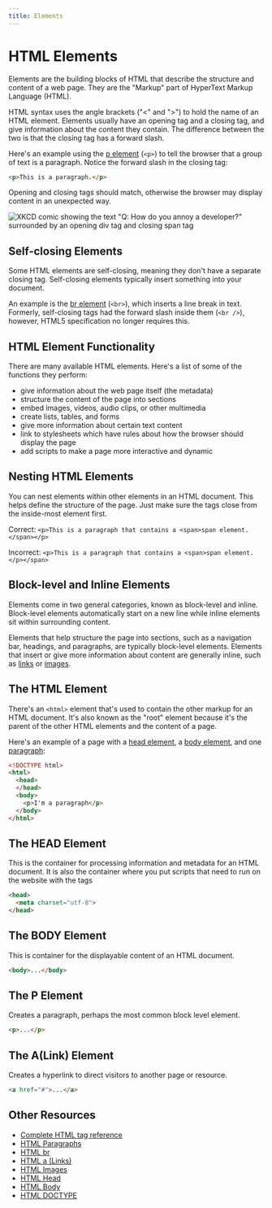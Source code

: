 ```yaml
---
title: Elements
---
```

# HTML Elements

Elements are the building blocks of HTML that describe the structure and content of a web page. They are the "Markup" part of HyperText Markup Language (HTML).

HTML syntax uses the angle brackets ("&lt;" and "&gt;") to hold the name of an HTML element. Elements usually have an opening tag and a closing tag, and give information about the content they contain. The difference between the two is that the closing tag has a forward slash.

Here's an example using the [p element](#) (`<p>`) to tell the browser that a group of text is a paragraph. Notice the forward slash in the closing tag:

```html
<p>This is a paragraph.</p>
```

Opening and closing tags should match, otherwise the browser may display content in an unexpected way.

![XKCD comic showing the text "Q: How do you annoy a developer?" surrounded by an opening div tag and closing span tag](http://imgs.xkcd.com/comics/tags.png)

## Self-closing Elements

Some HTML elements are self-closing, meaning they don't have a separate closing tag. Self-closing elements typically insert something into your document.

An example is the [br element](#) (`<br>`), which inserts a line break in text. Formerly, self-closing tags had the forward slash inside them (`<br />`), however, HTML5 specification no longer requires this.

## HTML Element Functionality

There are many available HTML elements. Here's a list of some of the functions they perform:

  - give information about the web page itself (the metadata)
  - structure the content of the page into sections
  - embed images, videos, audio clips, or other multimedia
  - create lists, tables, and forms
  - give more information about certain text content
  - link to stylesheets which have rules about how the browser should display the page
  - add scripts to make a page more interactive and dynamic

## Nesting HTML Elements

You can nest elements within other elements in an HTML document. This helps define the structure of the page. Just make sure the tags close from the inside-most element first.

Correct:
`<p>This is a paragraph that contains a <span>span element.</span></p>`

Incorrect:
`<p>This is a paragraph that contains a <span>span element.</p></span>`


## Block-level and Inline Elements

Elements come in two general categories, known as block-level and inline. Block-level elements automatically start on a new line while inline elements sit within surrounding content.

Elements that help structure the page into sections, such as a navigation bar, headings, and paragraphs, are typically block-level elements. Elements that insert or give more information about content are generally inline, such as [links](#) or [images](#).

## The HTML Element

There's an `<html>` element that's used to contain the other markup for an HTML document. It's also known as the "root" element because it's the parent of the other HTML elements and the content of a page.

Here's an example of a page with a [head element](#the-head-element), a [body element](#the-body-element), and one [paragraph](#the-p-element):

```html
<!DOCTYPE html>
<html>
  <head>
  </head>
  <body>
    <p>I'm a paragraph</p>
  </body>
</html>
```

## The HEAD Element

This is the container for processing information and metadata for an HTML document. It is also the container where you put scripts that need to run on the website with the <script></script> tags

```html
<head>
  <meta charset="utf-8">
</head>
```

## The BODY Element

This is container for the displayable content of an HTML document.

```html
<body>...</body>
```

## The P Element

Creates a paragraph, perhaps the most common block level element.

```html
<p>...</p>
```

## The A(Link) Element

Creates a hyperlink to direct visitors to another page or resource.

```html
<a href="#">...</a>
```

## Other Resources

- [Complete HTML tag reference](https://www.w3schools.com/tags/default.asp)
- [HTML Paragraphs](https://www.w3schools.com/tags/tag_p.asp)
- [HTML br](https://www.w3schools.com/tags/tag_br.asp)
- [HTML a (Links)](https://www.w3schools.com/tags/tag_a.asp)
- [HTML Images](https://www.w3schools.com/tags/tag_img.asp)
- [HTML Head](https://www.w3schools.com/tags/tag_head.asp)
- [HTML Body](https://www.w3schools.com/tags/tag_body.asp)
- [HTML DOCTYPE](https://www.w3schools.com/tags/tag_doctype.asp)
